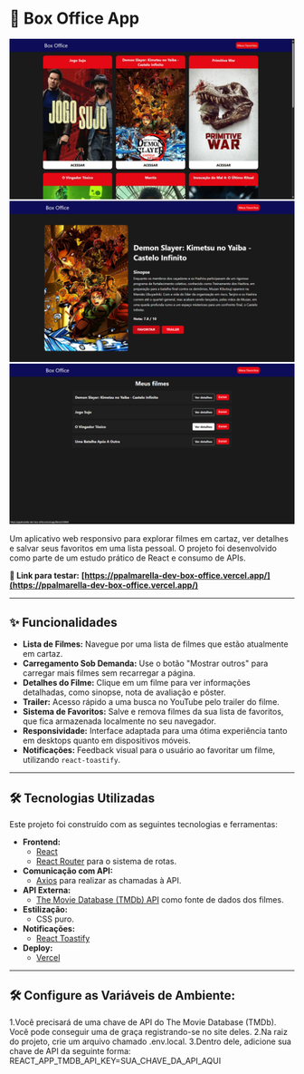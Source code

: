 # 🍿 Box Office App

![Prévia do Box Office App](./assets/preview1.jpg)
![Prévia do Box Office App](./assets/preview2.png)
![Prévia do Box Office App](./assets/preview3.png)

Um aplicativo web responsivo para explorar filmes em cartaz, ver detalhes e salvar seus favoritos em uma lista pessoal. O projeto foi desenvolvido como parte de um estudo prático de React e consumo de APIs.

**🚀 Link para testar:** **[https://ppalmarella-dev-box-office.vercel.app/](https://ppalmarella-dev-box-office.vercel.app/)**

---

## ✨ Funcionalidades

- **Lista de Filmes:** Navegue por uma lista de filmes que estão atualmente em cartaz.
- **Carregamento Sob Demanda:** Use o botão "Mostrar outros" para carregar mais filmes sem recarregar a página.
- **Detalhes do Filme:** Clique em um filme para ver informações detalhadas, como sinopse, nota de avaliação e pôster.
- **Trailer:** Acesso rápido a uma busca no YouTube pelo trailer do filme.
- **Sistema de Favoritos:** Salve e remova filmes da sua lista de favoritos, que fica armazenada localmente no seu navegador.
- **Responsividade:** Interface adaptada para uma ótima experiência tanto em desktops quanto em dispositivos móveis.
- **Notificações:** Feedback visual para o usuário ao favoritar um filme, utilizando `react-toastify`.

---

## 🛠️ Tecnologias Utilizadas

Este projeto foi construído com as seguintes tecnologias e ferramentas:

- **Frontend:**
  - [React](https://reactjs.org/)
  - [React Router](https://reactrouter.com/) para o sistema de rotas.
- **Comunicação com API:**
  - [Axios](https://axios-http.com/) para realizar as chamadas à API.
- **API Externa:**
  - [The Movie Database (TMDb) API](https://www.themoviedb.org/documentation/api) como fonte de dados dos filmes.
- **Estilização:**
  - CSS puro.
- **Notificações:**
  - [React Toastify](https://fkhadra.github.io/react-toastify/introduction/)
- **Deploy:**
  - [Vercel](https://vercel.com/)
 
---

## 🛠️ Configure as Variáveis de Ambiente:

1.Você precisará de uma chave de API do The Movie Database (TMDb). Você pode conseguir uma de graça registrando-se no site deles.
2.Na raiz do projeto, crie um arquivo chamado .env.local.
3.Dentro dele, adicione sua chave de API da seguinte forma: REACT_APP_TMDB_API_KEY=SUA_CHAVE_DA_API_AQUI
